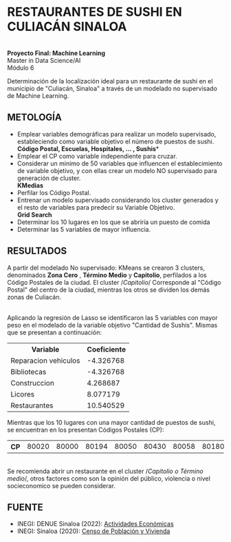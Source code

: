 # RESTAURANTES DE SUSHI EN CULIACÁN SINALOA
<br>**Proyecto Final: Machine Learning**
<br > Master in Data Science/AI
<br> Módulo 6

Determinación de la localización ideal para un restaurante de sushi en el municipio de "Culiacán, Sinaloa" a través de un modelado no supervisado de Machine Learning.


## METOLOGÍA
 * Emplear variables demográficas para realizar un modelo supervisado, estableciendo como variable objetivo el número de puestos de sushi.
  <br>**Código Postal, Escuelas, Hospitales, ... , Sushis***
 * Emplear el CP como variable independiente para cruzar.
 * Considerar un minimo de 50 variables que influencen el establecimiento de variable objetivo, y con ellas crear un modelo NO supervisado para generación de cluster.
 <br>**KMedias**
 * Perfilar los Código Postal.
 * Entrenar un modelo supervisado considerando los cluster generados y  el resto de variables para predecir su Variable Objetivo. 
 <br>**Grid Search**
 * Determinar los 10 lugares en los que se abriría un puesto de comida
 * Determinar las 5 variables de mayor influencia.

## RESULTADOS
A partir del modelado No supervisado: KMeans se crearon 3 clusters, denominados **Zona Cero** , **Término Medio** y **Capitolio**, perfilados a los Código Postales de 
la ciudad. El cluster /*Capitolio*/ Corresponde al "Código Postal" del centro de la ciudad, mientras los otros se dividen los demás zonas de Culiacán. 

<br> Aplicando la regresión de Lasso se identificaron las 5 variables con mayor peso en el modelado de la variable objetivo "Cantidad de Sushis". Mismas que se presentan a
continuación:
<table align='center'>
  <tr>
    <th>Variable</th>
    <th>Coeficiente</th>
  </tr>
  <tr><td>Reparacion vehiculos</td><td>-4.326768</td></tr>
  <tr><td>Bibliotecas</td><td>-4.326768</td></tr>
  <tr><td>Construccion</td><td>4.268687</td></tr>
  <tr><td>Licores</td><td>8.077179</td></tr>
  <tr><td>Restaurantes </td><td>10.540529</td></tr>
  </tr>
  </table>
Mientras que los 10 lugares con una mayor cantidad de puestos de sushi, se encuentran en los presentan Códigos Postales (CP):
<br>

<table align='center'><tr>
  <th> CP </th> 
  <td>80020 </td> 
   <td>80000 </td> 
   <td>80194 </td> 
   <td>80050 </td> 
   <td>80430 </td> 
   <td> 80058 </td> 
   <td>80180 </td> 
   <td> 80197</td> 
   <td>80290 </td> 
    <td>80190 </td> 
  </tr></table>
  
 <br> Se recomienda abrir un restaurante en el cluster /*Capitolio o Término medio*/, otros factores como son la opinión del público, violencia o nivel socieconomico
 se pueden considerar.
  
## FUENTE
* INEGI: DENUE Sinaloa (2022): [Actividades Económicas](https://www.inegi.org.mx/app/descarga/?ti=6)
* INEGI: Sinaloa (2020): [Censo de Población y Vivienda ](https://www.inegi.org.mx/programas/ccpv/2020/#Microdatos)
